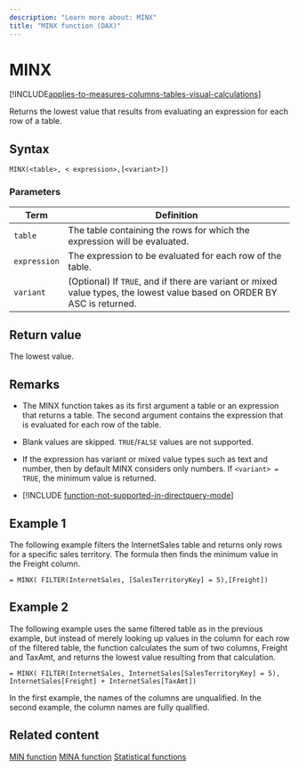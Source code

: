```yaml
---
description: "Learn more about: MINX"
title: "MINX function (DAX)"
---
```

# MINX

[!INCLUDE[applies-to-measures-columns-tables-visual-calculations](includes/applies-to-measures-columns-tables-visual-calculations.md)]

Returns the lowest value that results from evaluating an expression for each row of a table.

## Syntax

```dax
MINX(<table>, < expression>,[<variant>])
```

### Parameters

|Term|Definition|
|--------|--------------|
|`table`|The table containing the rows for which the expression will be evaluated.|
|`expression`|The expression to be evaluated for each row of the table.|
|`variant`|(Optional) If `TRUE`, and if there are variant or mixed value types, the lowest value based on ORDER BY ASC is returned.|

## Return value

The lowest value.

## Remarks

- The MINX function takes as its first argument a table or an expression that returns a table. The second argument contains the expression that is evaluated for each row of the table.

- Blank values are skipped. `TRUE`/`FALSE` values are not supported.

- If the expression has variant or mixed value types such as text and number, then by default MINX considers only numbers. If `<variant> = TRUE`, the minimum value is returned.

- [!INCLUDE [function-not-supported-in-directquery-mode](includes/function-not-supported-in-directquery-mode.md)]

## Example 1

The following example filters the InternetSales table and returns only rows for a specific sales territory. The formula then finds the minimum value in the Freight column.

```dax
= MINX( FILTER(InternetSales, [SalesTerritoryKey] = 5),[Freight])
```

## Example 2

The following example uses the same filtered table as in the previous example, but instead of merely looking up values in the column for each row of the filtered table, the function calculates the sum of two columns, Freight and TaxAmt, and returns the lowest value resulting from that calculation.

```dax
= MINX( FILTER(InternetSales, InternetSales[SalesTerritoryKey] = 5), InternetSales[Freight] + InternetSales[TaxAmt])
```

In the first example, the names of the columns are unqualified. In the second example, the column names are fully qualified.

## Related content

[MIN function](min-function-dax.md)
[MINA function](mina-function-dax.md)
[Statistical functions](statistical-functions-dax.md)
